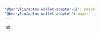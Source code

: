 ```yaml
---
'@berryliu/aptos-wallet-adapter-ui': major
'@berryliu/aptos-wallet-adapter': major
---
```


init
